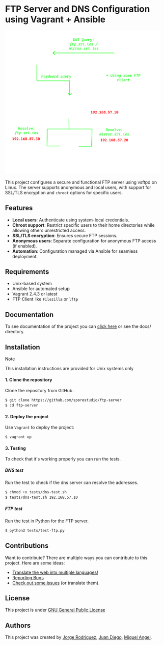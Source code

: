 # FTP Server and DNS Configuration using Vagrant + Ansible

<div align="center">
    <img src="docs/.imgs/ftp-diag.png" alt="diagram">
</div>

This project configures a secure and functional FTP server using vsftpd on Linux. The server supports anonymous and local users, with support for SSL/TLS encryption and `chroot` options for specific users.

## Features

- **Local users**: Authenticate using system-local credentials.
- **Chroot support**: Restrict specific users to their home directories while allowing others unrestricted access.
- **SSL/TLS encryption**: Ensures secure FTP sessions.
- **Anonymous users**: Separate configuration for anonymous FTP access (if enabled).
- **Automation**: Configuration managed via Ansible for seamless deployment.

## Requirements

- Unix-based system
- Ansible for automated setup
- Vagrant 2.4.3 or latest
- FTP Client like `Filezilla` or `lftp`

## Documentation

To see documentation of the project you can [click here](https://github.com/sporestudio/ftp-server/blob/main/docs/README.md) or see the docs/ directory.

## Installation

> [!NOTE]
> This installation instructions are provided for Unix systems only

#### 1. Clone the repository

Clone the repository from GitHub:

```bash
$ git clone https://github.com/sporestudio/ftp-server
$ cd ftp-server
```

#### 2. Deploy the project

Use `Vagrant` to deploy the project:

```bash
$ vagrant up
```

#### 3. Testing

To check that it's working properly you can run the tests.

##### DNS test

Run the test to check if the dns server can resolve the addresses.

```bash
$ chmod +x tests/dns-test.sh
$ tests/dns-test.sh 192.168.57.10
```

##### FTP test

Run the test in Python for the FTP server.

```bash
$ python3 tests/test-ftp.py
```

## Contributions

Want to contribute? There are multiple ways you can contribute to this project. Here are some ideas:

* [Translate the web into multiple languages!](/docs/CONTRIBUTING.md#translations)
* [Reporting Bugs](/docs/CONTRIBUTING.md#reporting-bugs) 
* [Check out some issues](https://github.com/sporestudio/ftp-server/issues) (or translate them).

## License

This project is under [GNU General Public License](./LICENSE)

## Authors

This project was created by [Jorge Rodriguez](https://github.com/sporestudio), [Juan Diego](https://github.com/JuanDiego1406), [Miguel Angel](https://github.com/leogamer644).
